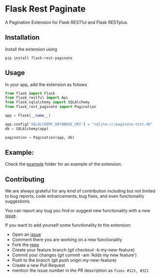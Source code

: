 # Flask Rest Paginate

A Pagination Extension for Flask RESTful and Flask RESTplus.

## Installation

Install the extension using 
```
pip install flask-rest-paginate
```

## Usage
In your app, add the extension as follows

```py
from flask import Flask
from flask_restful import Api
from flask_sqlalchemy import SQLAlchemy
from flask_rest_paginate import Pagination

app = Flask(__name__)

app.config['SQLALCHEMY_DATABASE_URI'] = "sqlite:///paginate-test.db"
db = SQLAlchemy(app)

pagination = Pagination(app, db)

```

## Example:

Check the [example](https://github.com/mtShaikh/flask-rest-paginate/tree/master/example) folder for an example of the extension.

## Contributing

We are always grateful for any kind of contribution including but not limited to bug reports, code enhancements, bug fixes, and even functionality suggestions.

You can report any bug you find or suggest new functionality with a new [issue](https://github.com/mtShaikh/flask-rest-paginate/issues).

If you want to add yourself some functionality to the extension:
 
- Open an [issue](https://github.com/mtShaikh/flask-rest-paginate/issues)
- Comment there you are working on a new functionality
- Fork the [repo](https://github.com/mtShaikh/flask-rest-paginate/)
- Create your feature branch (git checkout -b my-new-feature)
- Commit your changes (git commit -am 'Adds my new feature')
- Push to the branch (git push origin my-new-feature)
- Create a new Pull Request
- mention the issue number in the PR description as `fixes #123, #321`
